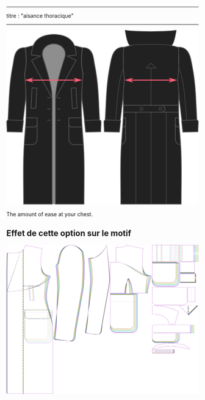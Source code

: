 - - -
titre : "aisance thoracique"
- - -

![Chest ease](./chestease.svg)

The amount of ease at your chest.

## Effet de cette option sur le motif

![This image shows the effect of this option by superimposing several variants that have a different value for this option](carlton_chestease_sample.svg "Effet de cette option sur le modèle")
